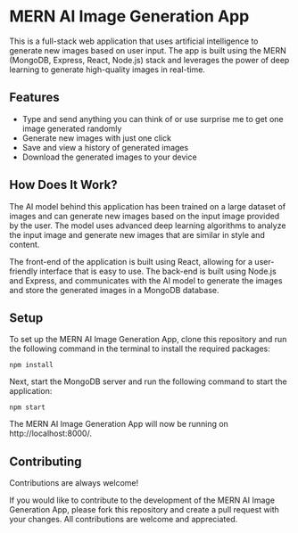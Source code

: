 
# MERN AI Image Generation App

This is a full-stack web application that uses artificial intelligence to generate new images based on user input. The app is built using the MERN (MongoDB, Express, React, Node.js) stack and leverages the power of deep learning to generate high-quality images in real-time.



## Features

- Type and send anything you can think of or use surprise me to get one image generated randomly
- Generate new images with just one click
- Save and view a history of generated images
- Download the generated images to your device


## How Does It Work?

The AI model behind this application has been trained on a large dataset of images and can generate new images based on the input image provided by the user. The model uses advanced deep learning algorithms to analyze the input image and generate new images that are similar in style and content.

The front-end of the application is built using React, allowing for a user-friendly interface that is easy to use. The back-end is built using Node.js and Express, and communicates with the AI model to generate the images and store the generated images in a MongoDB database.


## Setup

To set up the MERN AI Image Generation App, clone this repository and run the following command in the terminal to install the required packages:

`npm install`

Next, start the MongoDB server and run the following command to start the application:

`npm start`
    
The MERN AI Image Generation App will now be running on http://localhost:8000/.
## Contributing

Contributions are always welcome!

If you would like to contribute to the development of the MERN AI Image Generation App, please fork this repository and create a pull request with your changes. All contributions are welcome and appreciated.
